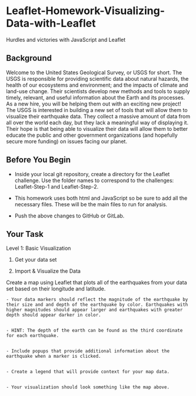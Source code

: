 # Leaflet-Homework-Visualizing-Data-with-Leaflet
Hurdles and victories with JavaScript and Leaflet

## Background

Welcome to the United States Geological Survey, or USGS for short. The USGS is responsible for providing scientific data about natural hazards, the health of our ecosystems and environment; and the impacts of climate and land-use change. Their scientists develop new methods and tools to supply timely, relevant, and useful information about the Earth and its processes. As a new hire, you will be helping them out with an exciting new project!
The USGS is interested in building a new set of tools that will allow them to visualize their earthquake data. They collect a massive amount of data from all over the world each day, but they lack a meaningful way of displaying it. Their hope is that being able to visualize their data will allow them to better educate the public and other government organizations (and hopefully secure more funding) on issues facing our planet.

## Before You Begin


- Inside your local git repository, create a directory for the Leaflet challenge. Use the folder names to correspond to the challenges: Leaflet-Step-1 and Leaflet-Step-2.


- This homework uses both html and JavaScript so be sure to add all the necessary files. These will be the main files to run for analysis.


- Push the above changes to GitHub or GitLab.



## Your Task

Level 1: Basic Visualization

1) Get your data set

2) Import & Visualize the Data

Create a map using Leaflet that plots all of the earthquakes from your data set based on their longitude and latitude.

    - Your data markers should reflect the magnitude of the earthquake by their size and and depth of the earthquake by color. Earthquakes with higher magnitudes should appear larger and earthquakes with greater depth should appear darker in color.


    - HINT: The depth of the earth can be found as the third coordinate for each earthquake.


    - Include popups that provide additional information about the earthquake when a marker is clicked.


    - Create a legend that will provide context for your map data.


    - Your visualization should look something like the map above.
